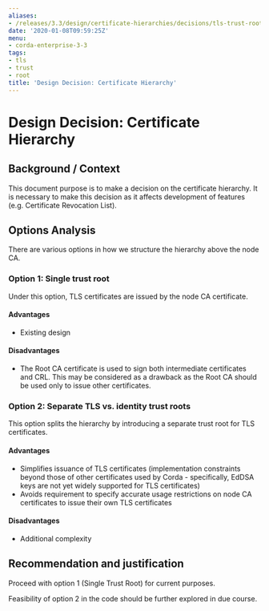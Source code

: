 ```yaml
---
aliases:
- /releases/3.3/design/certificate-hierarchies/decisions/tls-trust-root.html
date: '2020-01-08T09:59:25Z'
menu:
- corda-enterprise-3-3
tags:
- tls
- trust
- root
title: 'Design Decision: Certificate Hierarchy'
---
```



# Design Decision: Certificate Hierarchy


## Background / Context

This document purpose is to make a decision on the certificate hierarchy. It is necessary to make this decision as it
affects development of features (e.g. Certificate Revocation List).


## Options Analysis

There are various options in how we structure the hierarchy above the node CA.


### Option 1: Single trust root

Under this option, TLS certificates are issued by the node CA certificate.


#### Advantages


* Existing design


#### Disadvantages


* The Root CA certificate is used to sign both intermediate certificates and CRL. This may be considered as a drawback as the Root CA should be used only to issue other certificates.


### Option 2: Separate TLS vs. identity trust roots

This option splits the hierarchy by introducing a separate trust root for TLS certificates.


#### Advantages


* Simplifies issuance of TLS certificates (implementation constraints beyond those of other certificates used by Corda - specifically, EdDSA keys are not yet widely supported for TLS certificates)
* Avoids requirement to specify accurate usage restrictions on node CA certificates to issue their own TLS certificates


#### Disadvantages


* Additional complexity


## Recommendation and justification

Proceed with option 1 (Single Trust Root) for current purposes.

Feasibility of option 2 in the code should be further explored in due course.

